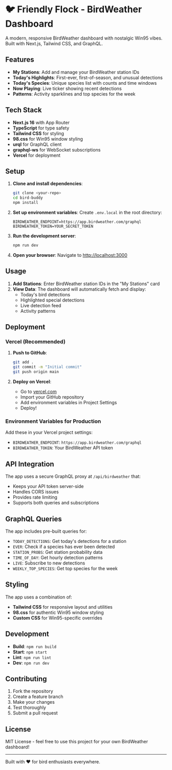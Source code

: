 # 🐦 Friendly Flock - BirdWeather Dashboard

A modern, responsive BirdWeather dashboard with nostalgic Win95 vibes. Built with Next.js, Tailwind CSS, and GraphQL.

## Features

- **My Stations**: Add and manage your BirdWeather station IDs
- **Today's Highlights**: First-ever, first-of-season, and unusual detections
- **Today's Species**: Unique species list with counts and time windows
- **Now Playing**: Live ticker showing recent detections
- **Patterns**: Activity sparklines and top species for the week

## Tech Stack

- **Next.js 16** with App Router
- **TypeScript** for type safety
- **Tailwind CSS** for styling
- **98.css** for Win95 window styling
- **urql** for GraphQL client
- **graphql-ws** for WebSocket subscriptions
- **Vercel** for deployment

## Setup

1. **Clone and install dependencies**:
   ```bash
   git clone <your-repo>
   cd bird-buddy
   npm install
   ```

2. **Set up environment variables**:
   Create `.env.local` in the root directory:
   ```env
   BIRDWEATHER_ENDPOINT=https://app.birdweather.com/graphql
   BIRDWEATHER_TOKEN=YOUR_SECRET_TOKEN
   ```

3. **Run the development server**:
   ```bash
   npm run dev
   ```

4. **Open your browser**:
   Navigate to [http://localhost:3000](http://localhost:3000)

## Usage

1. **Add Stations**: Enter BirdWeather station IDs in the "My Stations" card
2. **View Data**: The dashboard will automatically fetch and display:
   - Today's bird detections
   - Highlighted special detections
   - Live detection feed
   - Activity patterns

## Deployment

### Vercel (Recommended)

1. **Push to GitHub**:
   ```bash
   git add .
   git commit -m "Initial commit"
   git push origin main
   ```

2. **Deploy on Vercel**:
   - Go to [vercel.com](https://vercel.com)
   - Import your GitHub repository
   - Add environment variables in Project Settings
   - Deploy!

### Environment Variables for Production

Add these in your Vercel project settings:
- `BIRDWEATHER_ENDPOINT`: `https://app.birdweather.com/graphql`
- `BIRDWEATHER_TOKEN`: Your BirdWeather API token

## API Integration

The app uses a secure GraphQL proxy at `/api/birdweather` that:
- Keeps your API token server-side
- Handles CORS issues
- Provides rate limiting
- Supports both queries and subscriptions

## GraphQL Queries

The app includes pre-built queries for:
- `TODAY_DETECTIONS`: Get today's detections for a station
- `EVER`: Check if a species has ever been detected
- `STATION_PROBS`: Get station probability data
- `TIME_OF_DAY`: Get hourly detection patterns
- `LIVE`: Subscribe to new detections
- `WEEKLY_TOP_SPECIES`: Get top species for the week

## Styling

The app uses a combination of:
- **Tailwind CSS** for responsive layout and utilities
- **98.css** for authentic Win95 window styling
- **Custom CSS** for Win95-specific overrides

## Development

- **Build**: `npm run build`
- **Start**: `npm start`
- **Lint**: `npm run lint`
- **Dev**: `npm run dev`

## Contributing

1. Fork the repository
2. Create a feature branch
3. Make your changes
4. Test thoroughly
5. Submit a pull request

## License

MIT License - feel free to use this project for your own BirdWeather dashboard!

---

Built with ❤️ for bird enthusiasts everywhere.